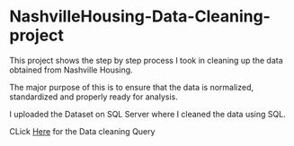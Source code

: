 # NashvilleHousing-Data-Cleaning-project

This project shows the step by step process I took in cleaning up the data obtained from Nashville Housing.

The major purpose of this is to ensure that the data is normalized, standardized and properly ready for analysis.

I uploaded the Dataset on SQL Server where I cleaned the data using SQL.




CLick [Here](https://github.com/Ernest-30/NashvilleHousing-Data-Cleaning-project-/blob/main/NashvilleHousing%20Data%20Cleaning.sql) for the Data cleaning Query

